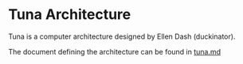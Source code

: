 # Tuna Architecture

Tuna is a computer architecture designed by Ellen Dash (duckinator).

The document defining the architecture can be found in [tuna.md](tuna.md) 

